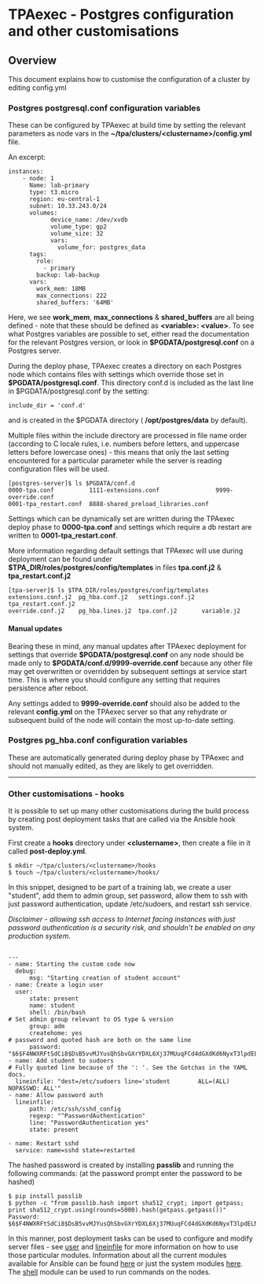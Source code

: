 TPAexec - Postgres configuration and other customisations
=========================================================

## Overview

This document explains how to customise the configuration of a cluster
by editing config.yml

### Postgres postgresql.conf configuration variables

These can be configured by TPAexec at build time by setting the relevant parameters as node vars in the **~/tpa/clusters/\<clustername>/config.yml** file.

An excerpt:

```
instances:
    - node: 1
      Name: lab-primary
      type: t3.micro
      region: eu-central-1
      subnet: 10.33.243.0/24
      volumes:
            device_name: /dev/xvdb
            volume_type: gp2
            volume_size: 32
            vars:
              volume_for: postgres_data
      tags:
        role:
          - primary
        backup: lab-backup
      vars:
        work_mem: 18MB
        max_connections: 222
        shared_buffers: '64MB'
```

Here, we see **work_mem**, **max_connections** & **shared_buffers** are all being defined - note that these should be defined as **\<variable>: \<value>**. To see what Postgres variables are possible to set, either read the documentation for the relevant Postgres version, or look in **\$PGDATA/postgresql.conf** on a Postgres server.

During the deploy phase, TPAexec creates a directory on each Postgres node which contains files with settings which override those set in **\$PGDATA/postgresql.conf**. This directory conf.d is included as the last line in \$PGDATA/postgresql.conf by the setting:

```
include_dir = 'conf.d'
```

and is created in the $PGDATA directory ( **/opt/postgres/data** by default).

Multiple files within the include directory are processed in file name order (according to C locale rules, i.e. numbers before letters, and uppercase letters before lowercase ones) - this means that only the last setting encountered for a particular parameter while the server is reading configuration files will be used.

```
[postgres-server]$ ls $PGDATA/conf.d
0000-tpa.conf          1111-extensions.conf                9999-override.conf
0001-tpa_restart.conf  8888-shared_preload_libraries.conf
```

Settings which can be dynamically set are written during the TPAexec deploy phase to **0000-tpa.conf** and settings which require a db restart are written to **0001-tpa_restart.conf**.

More information regarding default settings that TPAexec will use during deployment can be found under **$TPA_DIR/roles/postgres/config/templates** in files **tpa.conf.j2** & **tpa_restart.conf.j2**

```
[tpa-server]$ ls $TPA_DIR/roles/postgres/config/templates
extensions.conf.j2  pg_hba.conf.j2   settings.conf.j2  tpa_restart.conf.j2
override.conf.j2    pg_hba.lines.j2  tpa.conf.j2       variable.j2
```

#### Manual updates

Bearing these in mind, any manual updates after TPAexec deployment for settings that override **\$PGDATA/postgresql.conf** on any node should be made only to **\$PGDATA/conf.d/9999-override.conf** because any other file may get overwritten or overridden by subsequent settings at service start time. This is where you should configure any setting that requires persistence after reboot.

Any settings added to **9999-override.conf** should also be added to the relevant **config.yml** on the TPAexec server so that any rehydrate or subsequent build of the node will contain the most up-to-date setting.

### Postgres pg_hba.conf configuration variables

These are automatically generated during deploy phase by TPAexec and should not manually edited, as they are likely to get overridden.

------

### Other customisations - hooks

It is possible to set up many other customisations during the build process by creating post deployment tasks that are called via the Ansible hook system. 

First create a **hooks** directory under **\<clustername\>**, then create a file in it called **post-deploy.yml**. 

```
$ mkdir ~/tpa/clusters/<clustername>/hooks
$ touch ~/tpa/clusters/<clustername>/hooks/

```

In this snippet, designed to be part of a training lab, we create a user "student", add them to admin group, set password, allow them to ssh with just password authentication, update /etc/sudoers, and restart ssh service.

*Disclaimer - allowing ssh access to Internet facing instances with just password authentication is a security risk, and shouldn't be enabled on any production system*.

```

---
- name: Starting the custom code now
  debug:
      msg: "Starting creation of student account"
- name: Create a login user
  user:
      state: present
      name: student
      shell: /bin/bash
# Set admin group relevant to OS type & version
      group: adm
      createhome: yes
# password and quoted hash are both on the same line
      password: "$6$F4NWXRFtSdCi8$DsB5vvMJYusQhSbvGXrYDXL6Xj37MUuqFCd4dGXdKd6NyxT3lpdELN07/Kpo7EjjWnm9zusFg/LLFv6oc.ynu/"
- name: Add student to sudoers
# Fully quoted line because of the ': '. See the Gotchas in the YAML docs.
  lineinfile: "dest=/etc/sudoers line='student        ALL=(ALL)       NOPASSWD: ALL'"
- name: Allow password auth
  lineinfile:
      path: /etc/ssh/sshd_config
      regexp: "^PasswordAuthentication"
      line: "PasswordAuthentication yes"
      state: present

- name: Restart sshd
  service: name=sshd state=restarted

```

The hashed password is created by installing **passlib** and running the following commands: (at the password prompt enter the password to be hashed)

```
$ pip install passlib
$ python -c "from passlib.hash import sha512_crypt; import getpass; print sha512_crypt.using(rounds=5000).hash(getpass.getpass())"
Password:
$6$F4NWXRFtSdCi8$DsB5vvMJYusQhSbvGXrYDXL6Xj37MUuqFCd4dGXdKd6NyxT3lpdELN07/Kpo7EjjWnm9zusFg/LLFv6oc.ynu/
```

In this manner, post deployment tasks can be used to configure and modify server files - see [user](http://docs.ansible.com/ansible/latest/modules/user_module.html#user-module) and [lineinfile](http://docs.ansible.com/ansible/latest/modules/lineinfile_module.html) for more information on how to use those particular modules. Information about all the current modules available for Ansible can be found [here](http://docs.ansible.com/ansible/latest/modules/list_of_all_modules.html) or just the system modules [here](http://docs.ansible.com/ansible/latest/modules/list_of_system_modules.html). The [shell](http://docs.ansible.com/ansible/latest/modules/shell_module.html#shell-module) module can be used to run commands on the nodes.

